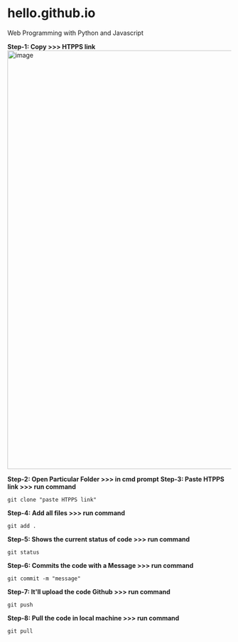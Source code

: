 # hello.github.io
Web Programming with Python and Javascript

**Step-1: Copy 	>>> HTPPS link**
<img width="940" alt="image" src="https://github.com/user-attachments/assets/ddca4855-29af-45dd-87ec-c8a374786aa0" />

**Step-2: Open Particular Folder >>> in cmd prompt**
**Step-3: Paste HTPPS link 	>>> run command**
```
git clone "paste HTPPS link"
```
**Step-4: Add all files >>> run command**
```
git add .
```
**Step-5: Shows the current status of code >>> run command**
```
git status
```
**Step-6: Commits the code with a Message >>> run command**
```
git commit -m "message"
```
**Step-7: It'll upload the code Github >>> run command**
```
git push
```
**Step-8: Pull the code in local machine >>> run command**
```
git pull
```
